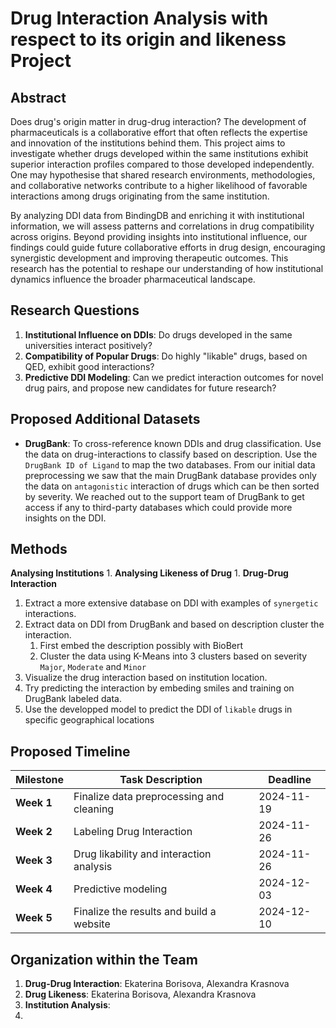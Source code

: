# Drug Interaction Analysis with respect to its origin and likeness Project

## Abstract
Does drug's origin matter in drug-drug interaction? The development of pharmaceuticals is a collaborative effort that often reflects the expertise and innovation of the institutions behind them. This project aims to investigate whether drugs developed within the same institutions exhibit superior interaction profiles compared to those developed independently. One may hypothesise that shared research environments, methodologies, and collaborative networks contribute to a higher likelihood of favorable interactions among drugs originating from the same institution. 

By analyzing DDI data from BindingDB and enriching it with institutional information, we will assess patterns and correlations in drug compatibility across origins. Beyond providing insights into institutional influence, our findings could guide future collaborative efforts in drug design, encouraging synergistic development and improving therapeutic outcomes. This research has the potential to reshape our understanding of how institutional dynamics influence the broader pharmaceutical landscape.

## Research Questions
1. **Institutional Influence on DDIs**: Do drugs developed in the same universities interact positively?
2. **Compatibility of Popular Drugs**: Do highly "likable" drugs, based on QED, exhibit good interactions?
3. **Predictive DDI Modeling**: Can we predict interaction outcomes for novel drug pairs, and propose new candidates for future research?

## Proposed Additional Datasets
- **DrugBank**: To cross-reference known DDIs and drug classification. Use the data on drug-interactions to classify based on description. Use the `DrugBank ID of Ligand` to map the two databases. From our initial data preprocessing we saw that the main DrugBank database provides only the data on `antagonistic` interaction of drugs which can be then sorted by severity. We reached out to the support team of DrugBank to get access if any to third-party databases which could provide more insights on the DDI.

## Methods
**Analysing Institutions** 
1.
**Analysing Likeness of Drug**
1.
**Drug-Drug Interaction**
1. Extract a more extensive database on DDI with examples of `synergetic` interactions.
2. Extract data on DDI from DrugBank and based on description cluster the interaction.
   1) First embed the description possibly with BioBert 
   2) Cluster the data using K-Means into 3 clusters based on severity `Major`, `Moderate` and `Minor`
3. Visualize the drug interaction based on institution location.
4. Try predicting the interaction by embeding smiles and training on DrugBank labeled data.
5. Use the developped model to predict the DDI of `likable` drugs in specific geographical locations


## Proposed Timeline
| Milestone         | Task Description                         | Deadline   |
|-------------------|------------------------------------------|------------|
| **Week 1**        | Finalize data preprocessing and cleaning | 2024-11-19 |
| **Week 2**        | Labeling Drug Interaction                | 2024-11-26 |
| **Week 3**        | Drug likability and interaction analysis | 2024-11-26 |
| **Week 4**        | Predictive modeling                      | 2024-12-03 |
| **Week 5**        | Finalize the results and build a website | 2024-12-10 |

## Organization within the Team
1. **Drug-Drug Interaction**: Ekaterina Borisova, Alexandra Krasnova
2. **Drug Likeness**: Ekaterina Borisova, Alexandra Krasnova
3. **Institution Analysis**: 
4. 
